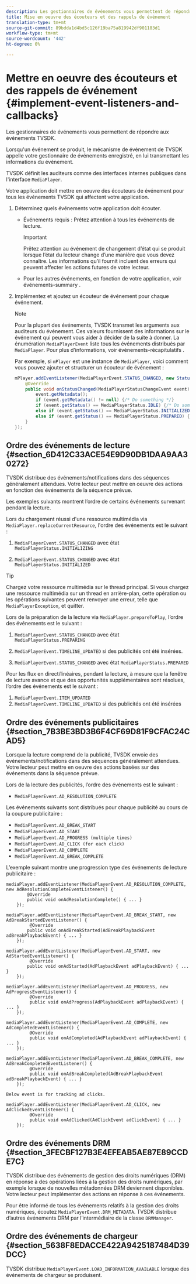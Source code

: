 ```yaml
---
description: Les gestionnaires de événements vous permettent de répondre aux événements TVSDK.
title: Mise en oeuvre des écouteurs et des rappels de événement
translation-type: tm+mt
source-git-commit: 89bdda1d4bd5c126f19ba75a819942df901183d1
workflow-type: tm+mt
source-wordcount: '442'
ht-degree: 0%

---
```



# Mettre en oeuvre des écouteurs et des rappels de événement {#implement-event-listeners-and-callbacks}

Les gestionnaires de événements vous permettent de répondre aux événements TVSDK.

Lorsqu&#39;un événement se produit, le mécanisme de événement de TVSDK appelle votre gestionnaire de événements enregistré, en lui transmettant les informations du événement.

TVSDK définit les auditeurs comme des interfaces internes publiques dans l&#39;interface `MediaPlayer`.

Votre application doit mettre en oeuvre des écouteurs de événement pour tous les événements TVSDK qui affectent votre application.

1. Déterminez quels événements votre application doit écouter.

   * Événements requis : Prêtez attention à tous les événements de lecture.

      >[!IMPORTANT]
      >
      >Prêtez attention au événement de changement d’état qui se produit lorsque l’état du lecteur change d’une manière que vous devez connaître. Les informations qu’il fournit incluent des erreurs qui peuvent affecter les actions futures de votre lecteur.

   * Pour les autres événements, en fonction de votre application, voir événements-summary .

1. Implémentez et ajoutez un écouteur de événement pour chaque événement.

   >[!NOTE]
   >
   >Pour la plupart des événements, TVSDK transmet les arguments aux auditeurs du événement. Ces valeurs fournissent des informations sur le événement qui peuvent vous aider à décider de la suite à donner. La énumération `MediaPlayerEvent` liste tous les événements distribués par `MediaPlayer`. Pour plus d’informations, voir événements-récapitulatifs .

   Par exemple, si `mPlayer` est une instance de `MediaPlayer`, voici comment vous pouvez ajouter et structurer un écouteur de événement :

   ```java
   mPlayer.addEventListener(MediaPlayerEvent.STATUS_CHANGED, new StatusChangeEventListener() { 
       @Override 
       public void onStatusChanged(MediaPlayerStatusChangeEvent event) { 
           event.getMetadata(); 
           if (event.getMetadata() != null) {/* Do something */} 
           if (event.getStatus() == MediaPlayerStatus.IDLE) {/* Do something */} 
           else if (event.getStatus() == MediaPlayerStatus.INITIALIZED) {/* Do something */} 
           else if (event.getStatus() == MediaPlayerStatus.PREPARED) {/* Do something */} 
       } 
   }); 
   ```

## Ordre des événements de lecture {#section_6D412C33ACE54E9D90DB1DAA9AA30272}

TVSDK distribue des événements/notifications dans des séquences généralement attendues. Votre lecteur peut mettre en oeuvre des actions en fonction des événements de la séquence prévue.

Les exemples suivants montrent l’ordre de certains événements survenant pendant la lecture.

Lors du chargement réussi d&#39;une ressource multimédia via `MediaPlayer.replaceCurrentResource`, l&#39;ordre des événements est le suivant :

1. `MediaPlayerEvent.STATUS_CHANGED` avec état  `MediaPlayerStatus.INITIALIZING`

1. `MediaPlayerEvent.STATUS_CHANGED` avec état  `MediaPlayerStatus.INITIALIZED`

>[!TIP]
>
>Chargez votre ressource multimédia sur le thread principal. Si vous chargez une ressource multimédia sur un thread en arrière-plan, cette opération ou les opérations suivantes peuvent renvoyer une erreur, telle que `MediaPlayerException`, et quitter.

Lors de la préparation de la lecture via `MediaPlayer.prepareToPlay`, l’ordre des événements est le suivant :

1. `MediaPlayerEvent.STATUS_CHANGED` avec état  `MediaPlayerStatus.PREPARING`

1. `MediaPlayerEvent.TIMELINE_UPDATED` si des publicités ont été insérées.
1. `MediaPlayerEvent.STATUS_CHANGED` avec état  `MediaPlayerStatus.PREPARED`

Pour les flux en direct/linéaires, pendant la lecture, à mesure que la fenêtre de lecture avance et que des opportunités supplémentaires sont résolues, l’ordre des événements est le suivant :

1. `MediaPlayerEvent.ITEM_UPDATED`
1. `MediaPlayerEvent.TIMELINE_UPDATED` si des publicités ont été insérées

## Ordre des événements publicitaires {#section_7B3BE3BD3B6F4CF69D81F9CFAC24CAD5}

Lorsque la lecture comprend de la publicité, TVSDK envoie des événements/notifications dans des séquences généralement attendues. Votre lecteur peut mettre en oeuvre des actions basées sur des événements dans la séquence prévue.

Lors de la lecture des publicités, l’ordre des événements est le suivant :

* `MediaPlayerEvent.AD_RESOLUTION_COMPLETE`

Les événements suivants sont distribués pour chaque publicité au cours de la coupure publicitaire :

* `MediaPlayerEvent.AD_BREAK_START`
* `MediaPlayerEvent.AD_START`
* `MediaPlayerEvent.AD_PROGRESS (multiple times)`
* `MediaPlayerEvent.AD_CLICK (for each click)`
* `MediaPlayerEvent.AD_COMPLETE`
* `MediaPlayerEvent.AD_BREAK_COMPLETE`

L’exemple suivant montre une progression type des événements de lecture publicitaire :

```
mediaPlayer.addEventListener(MediaPlayerEvent.AD_RESOLUTION_COMPLETE, new AdResolutionCompleteEventListener() { 
        @Override 
        public void onAdResolutionComplete() { ... } 
    }); 
 
mediaPlayer.addEventListener(MediaPlayerEvent.AD_BREAK_START, new AdBreakStartedEventListener() { 
         @Override 
        public void onAdBreakStarted(AdBreakPlaybackEvent adBreakPlaybackEvent) { ... } 
    }); 
 
mediaPlayer.addEventListener(MediaPlayerEvent.AD_START, new AdStartedEventListener() { 
         @Override 
        public void onAdStarted(AdPlaybackEvent adPlaybackEvent) { ... } 
    }); 
 
mediaPlayer.addEventListener(MediaPlayerEvent.AD_PROGRESS, new AdProgressEventListener() { 
         @Override 
         public void onAdProgress(AdPlaybackEvent adPlaybackEvent) { ... } 
    }); 
 
mediaPlayer.addEventListener(MediaPlayerEvent.AD_COMPLETE, new AdCompletedEventListener() { 
         @Override 
         public void onAdCompleted(AdPlaybackEvent adPlaybackEvent) { ... } 
    }); 
 
mediaPlayer.addEventListener(MediaPlayerEvent.AD_BREAK_COMPLETE, new AdBreakCompletedEventListener() { 
         @Override 
         public void onAdBreakCompleted(AdBreakPlaybackEvent adBreakPlaybackEvent) { ... } 
    }); 
 
Below event is for tracking ad clicks. 
 
mediaPlayer.addEventListener(MediaPlayerEvent.AD_CLICK, new AdClickedEventListener() { 
         @Override 
         public void onAdClicked(AdClickEvent adClickEvent) { ... } 
    });
```

## Ordre des événements DRM {#section_3FECBF127B3E4EFEAB5AE87E89CCDE7C}

TVSDK distribue des événements de gestion des droits numériques (DRM) en réponse à des opérations liées à la gestion des droits numériques, par exemple lorsque de nouvelles métadonnées DRM deviennent disponibles. Votre lecteur peut implémenter des actions en réponse à ces événements.

Pour être informé de tous les événements relatifs à la gestion des droits numériques, écoutez `MediaPlayerEvent.DRM_METADATA`. TVSDK distribue d’autres événements DRM par l’intermédiaire de la classe `DRMManager`.

## Ordre des événements de chargeur {#section_5638F8EDACCE422A9425187484D39DCC}

TVSDK distribue `MediaPlayerEvent.LOAD_INFORMATION_AVAILABLE` lorsque des événements de chargeur se produisent.